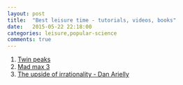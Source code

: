 ```yaml
---
layout: post
title:  "Best leisure time - tutorials, videos, books"
date:   2015-05-22 22:18:00
categories: leisure,popular-science
comments: true
---
```

1. [Twin peaks](www.youtube.com/watch?v=UXjTEw9Qm0k)
1. [Mad max 3](www.youtube.com/watch?v=kFxpdn5iq8Q)
1. [The upside of irrationality - Dan Arielly](https://www.youtube.com/watch?v=QAS8w3YXxmk)